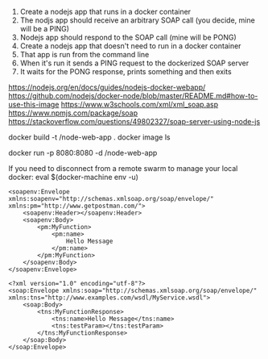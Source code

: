 1) Create a nodejs app that runs in a docker container
2) The nodjs app should receive an arbitrary SOAP call (you decide, mine will be a PING)
3) Nodejs app should respond to the SOAP call (mine will be PONG)
4) Create a nodejs app that doesn't need to run in a docker container
5) That app is run from the command line
6) When it's run it sends a PING request to the dockerized SOAP server
7) It waits for the PONG response, prints something and then exits

https://nodejs.org/en/docs/guides/nodejs-docker-webapp/
https://github.com/nodejs/docker-node/blob/master/README.md#how-to-use-this-image
https://www.w3schools.com/xml/xml_soap.asp
https://www.npmjs.com/package/soap
https://stackoverflow.com/questions/49802327/soap-server-using-node-js

docker build -t <your username>/node-web-app .
docker image ls

docker run -p 8080:8080 -d <your username>/node-web-app

If you need to disconnect from a remote swarm to manage your local docker:
eval $(docker-machine env -u)

```
<soapenv:Envelope xmlns:soapenv="http://schemas.xmlsoap.org/soap/envelope/" xmlns:pm="http://www.getpostman.com/">
	<soapenv:Header></soapenv:Header>
	<soapenv:Body>
		<pm:MyFunction>
			<pm:name>
				Hello Message	
			</pm:name>
		</pm:MyFunction>
	</soapenv:Body>
</soapenv:Envelope>
```

```
<?xml version="1.0" encoding="utf-8"?>
<soap:Envelope xmlns:soap="http://schemas.xmlsoap.org/soap/envelope/"  xmlns:tns="http://www.examples.com/wsdl/MyService.wsdl">
    <soap:Body>
        <tns:MyFunctionResponse>
            <tns:name>Hello Message</tns:name>
            <tns:testParam></tns:testParam>
        </tns:MyFunctionResponse>
    </soap:Body>
</soap:Envelope>
```